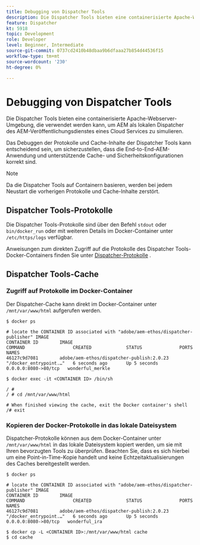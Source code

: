 ```yaml
---
title: Debugging von Dispatcher Tools
description: Die Dispatcher Tools bieten eine containerisierte Apache-Webserver-Umgebung, die verwendet werden kann, um AEM als lokalen Dispatcher des AEM-Veröffentlichungsdienstes eines Cloud Services zu simulieren. Das Debuggen der Protokolle und Cache-Inhalte der Dispatcher Tools kann entscheidend sein, um sicherzustellen, dass die End-to-End-AEM-Anwendung und unterstützende Cache- und Sicherheitskonfigurationen korrekt sind.
feature: Dispatcher
kt: 5918
topic: Development
role: Developer
level: Beginner, Intermediate
source-git-commit: 0737cd2410b48dbaa9b6dfaaa27b854d44536f15
workflow-type: tm+mt
source-wordcount: '230'
ht-degree: 0%

---
```



# Debugging von Dispatcher Tools

Die Dispatcher Tools bieten eine containerisierte Apache-Webserver-Umgebung, die verwendet werden kann, um AEM als lokalen Dispatcher des AEM-Veröffentlichungsdienstes eines Cloud Services zu simulieren.

Das Debuggen der Protokolle und Cache-Inhalte der Dispatcher Tools kann entscheidend sein, um sicherzustellen, dass die End-to-End-AEM-Anwendung und unterstützende Cache- und Sicherheitskonfigurationen korrekt sind.

>[!NOTE]
>
>Da die Dispatcher Tools auf Containern basieren, werden bei jedem Neustart die vorherigen Protokolle und Cache-Inhalte zerstört.

## Dispatcher Tools-Protokolle

Die Dispatcher Tools-Protokolle sind über den Befehl `stdout` oder `bin/docker_run` oder mit weiteren Details im Docker-Container unter `/etc/https/logs` verfügbar.

Anweisungen zum direkten Zugriff auf die Protokolle des Dispatcher Tools-Docker-Containers finden Sie unter [Dispatcher-Protokolle](./logs.md#dispatcher-logs) .

## Dispatcher Tools-Cache

### Zugriff auf Protokolle im Docker-Container

Der Dispatcher-Cache kann direkt im Docker-Container unter ` /mnt/var/www/html` aufgerufen werden.

```shell
$ docker ps

# locate the CONTAINER ID associated with "adobe/aem-ethos/dispatcher-publisher" IMAGE
CONTAINER ID        IMAGE                                       COMMAND                  CREATED             STATUS              PORTS                  NAMES
46127c9d7081        adobe/aem-ethos/dispatcher-publish:2.0.23   "/docker_entrypoint.…"   6 seconds ago       Up 5 seconds        0.0.0.0:8080->80/tcp   wonderful_merkle

$ docker exec -it <CONTAINER ID> /bin/sh

/ # 
/ # cd /mnt/var/www/html

# When finished viewing the cache, exit the Docker container's shell
/# exit
```

### Kopieren der Docker-Protokolle in das lokale Dateisystem

Dispatcher-Protokolle können aus dem Docker-Container unter `/mnt/var/www/html` in das lokale Dateisystem kopiert werden, um sie mit Ihren bevorzugten Tools zu überprüfen. Beachten Sie, dass es sich hierbei um eine Point-in-Time-Kopie handelt und keine Echtzeitaktualisierungen des Caches bereitgestellt werden.

```shell
$ docker ps

# locate the CONTAINER ID associated with "adobe/aem-ethos/dispatcher-publisher" IMAGE
CONTAINER ID        IMAGE                                       COMMAND                  CREATED             STATUS              PORTS                  NAMES
46127c9d7081        adobe/aem-ethos/dispatcher-publish:2.0.23   "/docker_entrypoint.…"   6 seconds ago       Up 5 seconds        0.0.0.0:8080->80/tcp   wonderful_ira

$ docker cp -L <CONTAINER ID>:/mnt/var/www/html cache 
$ cd cache
```

